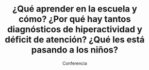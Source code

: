 ---
layout: post
title: "¿Qué aprender en la escuela y cómo? ¿Por qué hay tantos diagnósticos de hiperactividad y déficit de atención? ¿Qué les está pasando a los niños?"
subtitle: "Conferencia"
background: "/img/posts/bg-alhama.jpg"
eventdate: 2019-02-09 19:00:00 +0100
placeName: "Casa de la Cultura, Alhama de Murcia."
placeMapsUrl: https://www.google.es/maps/place/Casa+De+La+Cultura/@37.8508669,-1.4291304,17z/data=!3m1!4b1!4m5!3m4!1s0xd648e8dac18a665:0x8a353c478ef0cca2!8m2!3d37.8508627!4d-1.4269417
category: "local"
tags: "alhama"
speakers:
    - name: "Heike Freire"
---